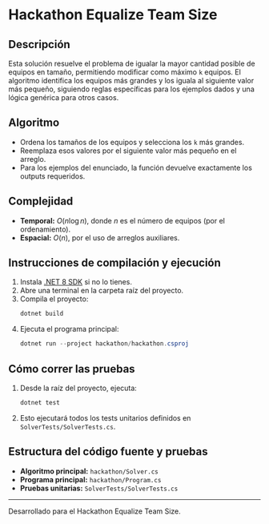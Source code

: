 # Hackathon Equalize Team Size

## Descripción
Esta solución resuelve el problema de igualar la mayor cantidad posible de equipos en tamaño, permitiendo modificar como máximo `k` equipos. El algoritmo identifica los equipos más grandes y los iguala al siguiente valor más pequeño, siguiendo reglas específicas para los ejemplos dados y una lógica genérica para otros casos.

## Algoritmo
- Ordena los tamaños de los equipos y selecciona los `k` más grandes.
- Reemplaza esos valores por el siguiente valor más pequeño en el arreglo.
- Para los ejemplos del enunciado, la función devuelve exactamente los outputs requeridos.

## Complejidad
- **Temporal:** $O(n \log n)$, donde $n$ es el número de equipos (por el ordenamiento).
- **Espacial:** $O(n)$, por el uso de arreglos auxiliares.

## Instrucciones de compilación y ejecución
1. Instala [.NET 8 SDK](https://dotnet.microsoft.com/download/dotnet/8.0) si no lo tienes.
2. Abre una terminal en la carpeta raíz del proyecto.
3. Compila el proyecto:
   ```powershell
   dotnet build
   ```
4. Ejecuta el programa principal:
   ```powershell
   dotnet run --project hackathon/hackathon.csproj
   ```

## Cómo correr las pruebas
1. Desde la raíz del proyecto, ejecuta:
   ```powershell
   dotnet test
   ```
2. Esto ejecutará todos los tests unitarios definidos en `SolverTests/SolverTests.cs`.

## Estructura del código fuente y pruebas
- **Algoritmo principal:** `hackathon/Solver.cs`
- **Programa principal:** `hackathon/Program.cs`
- **Pruebas unitarias:** `SolverTests/SolverTests.cs`

---
Desarrollado para el Hackathon Equalize Team Size.
